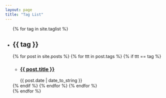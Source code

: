 ```yaml
---
layout: page
title: "Tag List"
---
```


<ul>
  {% for tag in site.taglist %}
  <li class="archive_list">
    <h2>{{ tag }}</h2>
  {% for post in site.posts %}
  {% for ttt in post.tags %}
  {% if ttt == tag %}
    <ul>
    <li><h3><a class="archive_list_article_link" href='{{ site.baseurl }}/{{ post.url }}'>{{ post.title }}</a></h3><span class="post-date">{{ post.date | date_to_string }}</span></li>
    </ul>
  {% endif %}
  {% endfor %}
  {% endfor %}
  </li>
  {% endfor %}
</ul>
